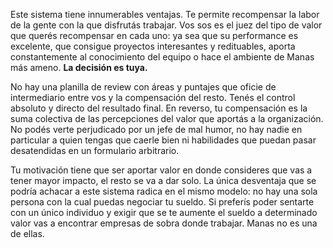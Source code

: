 Este sistema tiene innumerables ventajas. Te permite recompensar la labor de la gente con la que disfrutás trabajar. Vos sos es el juez del tipo de valor que querés recompensar en cada uno: ya sea que su performance es excelente, que consigue proyectos interesantes y redituables, aporta constantemente al conocimiento del equipo o hace el ambiente de Manas más ameno. **La decisión es tuya.** 

No hay una planilla de review con áreas y puntajes que oficie de intermediario entre vos y la compensación del resto. Tenés el control absoluto y directo del resultado final. En reverso, tu compensación es la suma colectiva de las percepciones del valor que aportás a la organización. No podés verte perjudicado por un jefe de mal humor, no hay nadie en particular a quien tengas que caerle bien ni habilidades que puedan pasar desatendidas en un formulario arbitrario. 

Tu motivación tiene que ser aportar valor en donde consideres que vas a tener mayor impacto, el resto se va a dar solo. La única desventaja que se podría achacar a este sistema radica en el mismo modelo: no hay una sola persona con la cual puedas negociar tu sueldo. Si preferís poder sentarte con un único individuo y exigir que se te aumente el sueldo a determinado valor vas a encontrar empresas de sobra donde trabajar. Manas no es una de ellas.